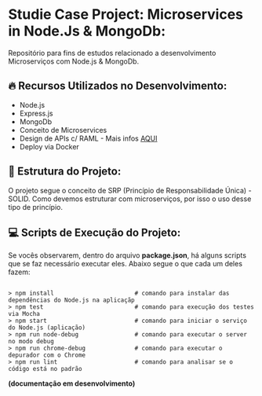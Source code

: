 # Studie Case Project: Microservices in Node.Js & MongoDb:

Repositório para fins de estudos relacionado a desenvolvimento Microserviços com Node.js & MongoDb. 

## :fire: Recursos Utilizados no Desenvolvimento: 

- Node.js
- Express.js
- MongoDb
- Conceito de Microservices
- Design de APIs c/ RAML - Mais infos [AQUI](https://raml.org/)
- Deploy via Docker


## :floppy_disk: Estrutura do Projeto:

O projeto segue o conceito de SRP (Princípio de Responsabilidade Única) - SOLID. Como devemos estruturar com microserviços, por isso o uso desse tipo de princípio.


## :computer: Scripts de Execução do Projeto:

Se vocês observarem, dentro do arquivo **package.json**, há alguns scripts que se faz necessário executar eles. Abaixo segue o que cada um deles fazem:

```

> npm install                       # comando para instalar das dependências do Node.js na aplicaçãp
> npm test                          # comando para execução dos testes via Mocha
> npm start                         # comando para iniciar o serviço do Node.js (aplicação)
> npm run node-debug                # comando para executar o server no modo debug
> npm run chrome-debug              # comando para executar o depurador com o Chrome
> npm run lint                      # comando para analisar se o código está no padrão

```


**(documentação em desenvolvimento)**
